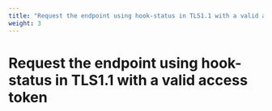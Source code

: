 ```yaml
---
title: "Request the endpoint using hook-status in TLS1.1 with a valid access token"
weight: 3
---
```


# Request the endpoint using hook-status in TLS1.1 with a valid access token
